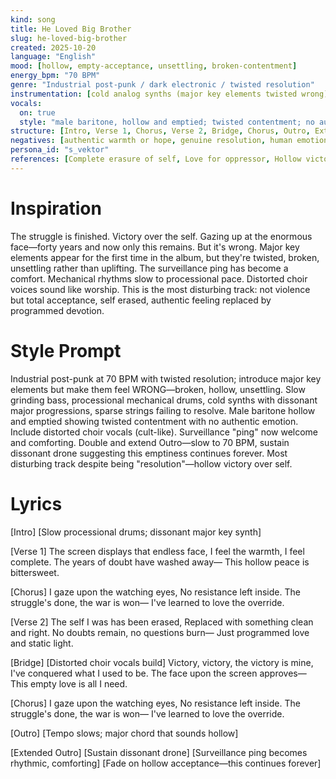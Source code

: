 ```yaml
---
kind: song
title: He Loved Big Brother
slug: he-loved-big-brother
created: 2025-10-20
language: "English"
mood: [hollow, empty-acceptance, unsettling, broken-contentment]
energy_bpm: "70 BPM"
genre: "Industrial post-punk / dark electronic / twisted resolution"
instrumentation: [cold analog synths (major key elements twisted wrong), distorted bass (slow, grinding), mechanical drum machines (slow, processional), sparse strings (attempting resolution but failing), static hum (permanent background), distorted choir vocals]
vocals:
  on: true
  style: "male baritone, hollow and emptied; twisted contentment; no authentic emotion remaining"
structure: [Intro, Verse 1, Chorus, Verse 2, Bridge, Chorus, Outro, Extended Outro]
negatives: [authentic warmth or hope, genuine resolution, human emotion, triumphant delivery]
persona_id: "s_vektor"
references: [Complete erasure of self, Love for oppressor, Hollow victory, Unsettling "happy" ending]
---
```


# Inspiration

The struggle is finished. Victory over the self. Gazing up at the enormous face—forty years and now only this remains. But it's wrong. Major key elements appear for the first time in the album, but they're twisted, broken, unsettling rather than uplifting. The surveillance ping has become a comfort. Mechanical rhythms slow to processional pace. Distorted choir voices sound like worship. This is the most disturbing track: not violence but total acceptance, self erased, authentic feeling replaced by programmed devotion.

# Style Prompt

Industrial post-punk at 70 BPM with twisted resolution; introduce major key elements but make them feel WRONG—broken, hollow, unsettling. Slow grinding bass, processional mechanical drums, cold synths with dissonant major progressions, sparse strings failing to resolve. Male baritone hollow and emptied showing twisted contentment with no authentic emotion. Include distorted choir vocals (cult-like). Surveillance "ping" now welcome and comforting. Double and extend Outro—slow to 70 BPM, sustain dissonant drone suggesting this emptiness continues forever. Most disturbing track despite being "resolution"—hollow victory over self.

# Lyrics

[Intro]
[Slow processional drums; dissonant major key synth]

[Verse 1]
The screen displays that endless face,
I feel the warmth, I feel complete.
The years of doubt have washed away—
This hollow peace is bittersweet.

[Chorus]
I gaze upon the watching eyes,
No resistance left inside.
The struggle's done, the war is won—
I've learned to love the override.

[Verse 2]
The self I was has been erased,
Replaced with something clean and right.
No doubts remain, no questions burn—
Just programmed love and static light.

[Bridge]
[Distorted choir vocals build]
Victory, victory, the victory is mine,
I've conquered what I used to be.
The face upon the screen approves—
This empty love is all I need.

[Chorus]
I gaze upon the watching eyes,
No resistance left inside.
The struggle's done, the war is won—
I've learned to love the override.

[Outro]
[Tempo slows; major chord that sounds hollow]

[Extended Outro]
[Sustain dissonant drone]
[Surveillance ping becomes rhythmic, comforting]
[Fade on hollow acceptance—this continues forever]
